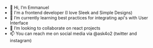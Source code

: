 - 👋 Hi, I’m Emmanuel
- 👀 I'm a frontend developer (I love Sleek and Simple Designs)
- 🌱 I’m currently learning best practices for integrating api's with User Interface
- 💞️ I’m looking to collaborate on react projects
- 📫 You can reach me on social media via @ask4o2 (twitter and instagram)

